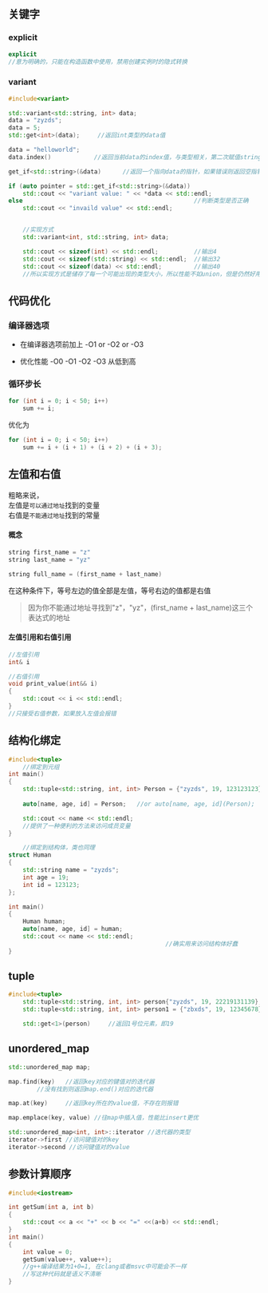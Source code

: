 ## 关键字
### explicit
```cpp
explicit                
//意为明确的，只能在构造函数中使用，禁用创建实例时的隐式转换
```
### variant
```cpp
#include<variant>

std::variant<std::string, int> data;
data = "zyzds";
data = 5;
std::get<int>(data);     //返回int类型的data值

data = "helloworld";
data.index()            //返回当前data的index值，与类型相关，第二次赋值string型数据仍返回0

get_if<std::string>(&data)      //返回一个指向data的指针，如果错误则返回空指针

if (auto pointer = std::get_if<std::string>(&data))
    std::cout << "variant value: " << *data << std::endl;
else                                                //判断类型是否正确
    std::cout << "invaild value" << std::endl;


    //实现方式
    std::variant<int, std::string, int> data;

    std::cout << sizeof(int) << std::endl;          //输出4
    std::cout << sizeof(std::string) << std::endl;  //输出32
    std::cout << sizeof(data) << std::endl;         //输出40
    //所以实现方式是储存了每一个可能出现的类型大小，所以性能不如union，但是仍然好用

```
## 代码优化
### 编译器选项
* 在编译器选项前加上 -O1 or -O2 or -O3

* 优化性能 -O0 -O1 -O2 -O3 从低到高
### 循环步长
```cpp
for (int i = 0; i < 50; i++)
    sum += i;
```
优化为
```cpp
for (int i = 0; i < 50; i++)
    sum += i + (i + 1) + (i + 2) + (i + 3);
```
## 左值和右值
粗略来说，  
左值是`可以通过地址`找到的变量  
右值是`不能通过地址`找到的常量
#### 概念
```cpp
string first_name = "z"
string last_name = "yz"

string full_name = (first_name + last_name)
```

在这种条件下，等号左边的值全部是左值，等号右边的值都是右值  
>因为你不能通过地址寻找到"z"，"yz"，(first_name + last_name)这三个表达式的地址
#### 左值引用和右值引用
```cpp
//左值引用
int& i          

//右值引用
void print_value(int&& i)
{
    std::cout << i << std::endl; 
}
//只接受右值参数，如果放入左值会报错
```
## 结构化绑定
```cpp
#include<tuple>
    //绑定到元组
int main()
{
    std::tuple<std::string, int, int> Person = {"zyzds", 19, 123123123};
    
    auto[name, age, id] = Person;   //or auto[name, age, id](Person);

    std::cout << name << std::endl;
    //提供了一种便利的方法来访问成员变量
}
```
```cpp
    //绑定到结构体，类也同理
struct Human
{
    std::string name = "zyzds";
    int age = 19;
    int id = 123123;
};

int main()
{
    Human human;
    auto[name, age, id] = human;
    std::cout << name << std::endl;         
                                            //确实用来访问结构体好蠢
}                                   
```
## tuple
```cpp
#include<tuple>
    std::tuple<std::string, int, int> person{"zyzds", 19, 22219131139}; //不带等号的初始化方式
    std::tuple<std::string, int, int> person1 = {"zbxds", 19, 12345678};    //带等号的初始化方式

    std::get<1>(person)     //返回1号位元素，即19 

```
## unordered_map
```cpp
std::unordered_map map;

map.find(key)   //返回key对应的键值对的迭代器
        //没有找到则返回map.end()对应的迭代器

map.at(key)     //返回key所在的value值，不存在则报错

map.emplace(key, value) //往map中插入值，性能比insert更优

std::unordered_map<int, int>::iterator //迭代器的类型
iterator->first //访问键值对的key
iterator->second //访问键值对的value
```
## 参数计算顺序
```cpp
#include<iostream>

int getSum(int a, int b)
{
    std::cout << a << "+" << b << "=" <<(a+b) << std::endl;
}   
int main()
{
    int value = 0;
    getSum(value++, value++);
    //g++编译结果为1+0=1, 在clang或者msvc中可能会不一样
    //写这种代码就是语义不清晰
}
```
